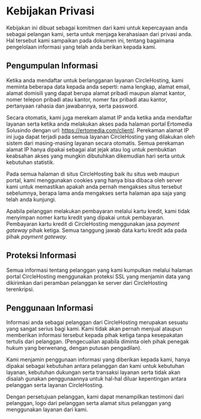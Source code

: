 # Kebijakan Privasi

Kebijakan ini dibuat sebagai komitmen dari kami untuk kepercayaan anda sebagai pelangan kami, serta untuk menjaga kerahasiaan dari privasi anda. Hal tersebut kami sampaikan pada dokumen ini, tentang bagaimana pengelolaan informasi yang telah anda berikan kepada kami.

## **Pengumpulan Informasi**

Ketika anda mendaftar untuk berlangganan layanan CircleHosting, kami meminta beberapa data kepada anda seperti: nama lengkap, alamat email, alamat domisili yang dapat berupa alamat pribadi maupun alamat kantor, nomer telepon pribadi atau kantor, nomer fax pribadi atau kantor, pertanyaan rahasia dan jawabannya, serta password.

Secara otomatis, kami juga merekam alamat IP anda ketika anda mendaftar layanan serta ketika anda melakukan akses pada halaman portal Ertomedia Solusindo dengan url: https://ertomedia.com/client/. Perekaman alamat IP ini juga dapat terjadi pada semua layanan CircleHosting yang dilakukan oleh sistem dari masing-masing layanan secara otomatis. Semua perekaman alamat IP hanya dipakai sebagai alat jejak atau log untuk pembuktian keabsahan akses yang mungkin dibutuhkan dikemudian hari serta untuk kebutuhan statistik.

Pada semua halaman di situs CircleHosting baik itu situs web maupun portal, kami menggunakan cookies yang hanya bisa dibaca oleh server kami untuk memastikan apakah anda pernah mengakses situs tersebut sebelumnya, berapa lama anda mengakses serta halaman apa saja yang telah anda kunjungi.

Apabila pelanggan melakukan pembayaran melalui kartu kredit, kami tidak menyimpan nomer kartu kredit yang dipakai untuk pembayaran. Pembayaran kartu kredit di CircleHosting menggunakan jasa _payment gateway_ pihak ketiga. Semua tanggung jawab data kartu kredit ada pada pihak _payment gateway._

## **Proteksi Informasi**

Semua informasi tentang pelanggan yang kami kumpulkan melalui halaman portal CircleHosting menggunakan proteksi SSL yang menjamin data yang dikirimkan dari peramban pelanggan ke server dari CircleHosting terenkripsi.

## **Penggunaan Informasi**

Informasi anda sebagai pelanggan dari CircleHosting merupakan sesuatu yang sangat serius bagi kami. Kami tidak akan pernah menjual ataupun memberikan informasi tersebut kepada pihak ketiga tanpa kesepakatan tertulis dari pelanggan. \(Pengecualian apabila diminta oleh pihak penegak hukum yang berwenang, dengan putusan pengadilan\).

Kami menjamin penggunaan informasi yang diberikan kepada kami, hanya dipakai sebagai kebutuhan antara pelanggan dan kami untuk kebutuhan layanan, kebutuhan dukungan serta transaksi layanan serta tidak akan disalah gunakan penggunaannya untuk hal-hal diluar kepentingan antara pelanggan serta layanan CircleHosting.

Dengan persetujuan pelanggan, kami dapat menampilkan testimoni dari pelanggan, logo dari pelanggan serta alamat situs pelanggan yang menggunakan layanan dari kami.

